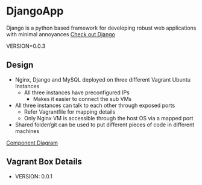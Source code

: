 # DjangoApp
Django is a python based framework for developing robust web applications with minimal annoyances
[Check out Django](https://www.djangoproject.com/)

VERSION=0.0.3

## Design
- Nginx, Django and MySQL deployed on three different Vagrant Ubuntu Instances
  - All three instances have preconfigured IPs
    - Makes it easier to connect the sub VMs
- All three instances can talk to each other through exposed ports
  - Refer Vagrantfile for mapping details
  - Only Nginx VM is accessible through the host OS via a mapped port
- Shared folder/git can be used to put different pieces of code in different machines

[Component Diagram](/design/DjangoAppComponentDig.png?raw=true "Nginx Django MySQL")
## Vagrant Box Details
  - VERSION: 0.0.1
